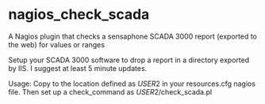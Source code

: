 nagios_check_scada
==================

A Nagios plugin that checks a sensaphone SCADA 3000 report (exported to the web) for values or ranges

Setup your SCADA 3000 software to drop a report in a directory exported by IIS. I suggest at least 5 minute updates. 

Usage: Copy to the location defined as $USER2$ in your resources.cfg nagios file. Then set up a check_command as $USER2$/check_scada.pl <arguments>


